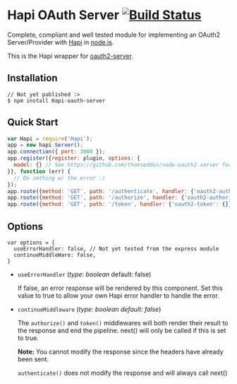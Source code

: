 # Hapi OAuth Server [![Build Status](https://travis-ci.org/oauthjs/Hapi-oauth-server.png?branch=master)](https://travis-ci.org/oauthjs/Hapi-oauth-server)

Complete, compliant and well tested module for implementing an OAuth2 Server/Provider with [Hapi](https://github.com/Hapijs/Hapi) in [node.js](http://nodejs.org/).

This is the Hapi wrapper for [oauth2-server](https://github.com/oauthjs/node-oauth2-server).

## Installation
    // Not yet published :>
    $ npm install Hapi-oauth-server

## Quick Start

```js
var Hapi = require('Hapi');
app = new hapi.Server();
app.connection({ port: 3000 });
app.register({register: plugin, options: {
  model: {} // See https://github.com/thomseddon/node-oauth2-server for specification
}}, function (err) {
  // Do smthing w/ the error :)
});
app.route({method: 'GET', path: '/authenticate', handler: {'oauth2-authenticate': {}}});
app.route({method: 'GET', path: '/authorize', handler: {'oauth2-authorize': {}}});
app.route({method: 'GET', path: '/token', handler: {'oauth2-token': {}}});
```

## Options

```
var options = {
  useErrorHandler: false, // Not yet tested from the express module
  continueMiddleWare: false,
}
```
* `useErrorHandler`
(_type: boolean_ default: false)

  If false, an error response will be rendered by this component.
  Set this value to true to allow your own Hapi error handler to handle the error.

* `continueMiddleware`
(_type: boolean default: false_)

  The `authorize()` and `token()` middlewares will both render their
  result to the response and end the pipeline.
  next() will only be called if this is set to true.

  **Note:** You cannot modify the response since the headers have already been sent.

  `authenticate()` does not modify the response and will always call next()
